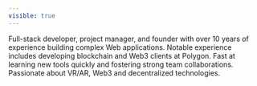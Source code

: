 ```yaml
---
visible: true
---
```

Full-stack developer, project manager, and founder with over 10 years of experience building complex Web applications. Notable experience includes developing blockchain and Web3 clients at Polygon. Fast at learning new tools quickly and fostering strong team collaborations. Passionate about VR/AR, Web3 and decentralized technologies.